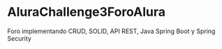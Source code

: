 # AluraChallenge3ForoAlura
Foro implementando CRUD, SOLID, API REST, Java Spring Boot y Spring Security

